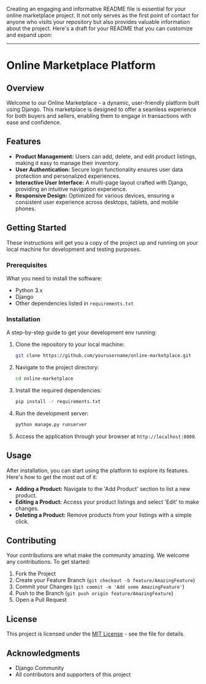Creating an engaging and informative README file is essential for your online marketplace project. It not only serves as the first point of contact for anyone who visits your repository but also provides valuable information about the project. Here's a draft for your README that you can customize and expand upon:

---

# Online Marketplace Platform

## Overview
Welcome to our Online Marketplace - a dynamic, user-friendly platform built using Django. This marketplace is designed to offer a seamless experience for both buyers and sellers, enabling them to engage in transactions with ease and confidence.

## Features
- **Product Management:** Users can add, delete, and edit product listings, making it easy to manage their inventory.
- **User Authentication:** Secure login functionality ensures user data protection and personalized experiences.
- **Interactive User Interface:** A multi-page layout crafted with Django, providing an intuitive navigation experience.
- **Responsive Design:** Optimized for various devices, ensuring a consistent user experience across desktops, tablets, and mobile phones.

## Getting Started
These instructions will get you a copy of the project up and running on your local machine for development and testing purposes.

### Prerequisites
What you need to install the software:
- Python 3.x
- Django
- Other dependencies listed in `requirements.txt`

### Installation
A step-by-step guide to get your development env running:

1. Clone the repository to your local machine:
   ```bash
   git clone https://github.com/yourusername/online-marketplace.git
   ```

2. Navigate to the project directory:
   ```bash
   cd online-marketplace
   ```

3. Install the required dependencies:
   ```bash
   pip install -r requirements.txt
   ```

4. Run the development server:
   ```bash
   python manage.py runserver
   ```

5. Access the application through your browser at `http://localhost:8000`.

## Usage
After installation, you can start using the platform to explore its features. Here's how to get the most out of it:

- **Adding a Product:** Navigate to the 'Add Product' section to list a new product.
- **Editing a Product:** Access your product listings and select 'Edit' to make changes.
- **Deleting a Product:** Remove products from your listings with a simple click.

## Contributing
Your contributions are what make the community amazing. We welcome any contributions. To get started:

1. Fork the Project
2. Create your Feature Branch (`git checkout -b feature/AmazingFeature`)
3. Commit your Changes (`git commit -m 'Add some AmazingFeature'`)
4. Push to the Branch (`git push origin feature/AmazingFeature`)
5. Open a Pull Request

## License
This project is licensed under the [MIT License](LICENSE.md) - see the file for details.

## Acknowledgments
- Django Community
- All contributors and supporters of this project

